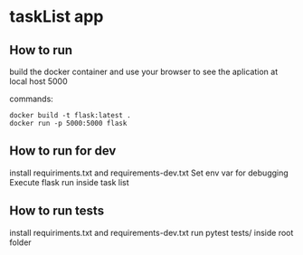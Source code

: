 # taskList app

## How to run

build the docker container and use your browser to see the aplication at local host 5000

commands:

```console 
docker build -t flask:latest .
docker run -p 5000:5000 flask 
```

## How to run for dev

install requiriments.txt and requirements-dev.txt
Set env var for debugging 
Execute flask run inside task list

## How to run tests

install requiriments.txt and requirements-dev.txt
run pytest tests/ inside root folder
